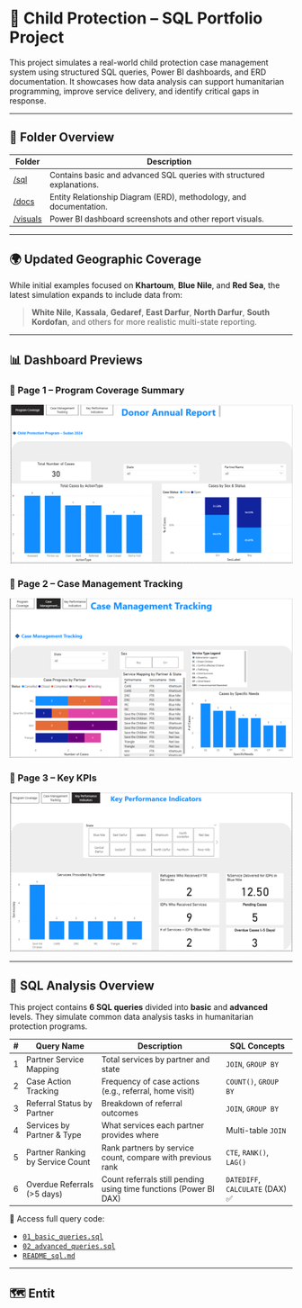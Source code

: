 # 🧠 Child Protection – SQL Portfolio Project

This project simulates a real-world child protection case management system using structured SQL queries, Power BI dashboards, and ERD documentation. It showcases how data analysis can support humanitarian programming, improve service delivery, and identify critical gaps in response.

---

## 📁 Folder Overview

| Folder     | Description                                                                 |
|------------|-----------------------------------------------------------------------------|
| [/sql](sql)      | Contains basic and advanced SQL queries with structured explanations.   |
| [/docs](docs)     | Entity Relationship Diagram (ERD), methodology, and documentation.     |
| [/visuals](visuals)  | Power BI dashboard screenshots and other report visuals.              |

---

## 🌍 Updated Geographic Coverage

While initial examples focused on **Khartoum**, **Blue Nile**, and **Red Sea**, the latest simulation expands to include data from:

> **White Nile**, **Kassala**, **Gedaref**, **East Darfur**, **North Darfur**, **South Kordofan**, and others for more realistic multi-state reporting.

---

## 📊 Dashboard Previews

### 🔷 Page 1 – Program Coverage Summary  
![Page 1](https://github.com/waleedconan/child-protection-sql-portfolio/blob/main/visuals/v1%20Child%20Protection%20Donor%20Report%201.png?raw=true)

### 🔷 Page 2 – Case Management Tracking  
![Page 2](https://github.com/waleedconan/child-protection-sql-portfolio/blob/main/visuals/v2%20Case%20Management%20Tracking.png?raw=true)

### 🔷 Page 3 – Key KPIs  
![Page 3](https://github.com/waleedconan/child-protection-sql-portfolio/blob/main/visuals/v3%20KPIs.png?raw=true)

---

## 🧮 SQL Analysis Overview

This project contains **6 SQL queries** divided into **basic** and **advanced** levels. They simulate common data analysis tasks in humanitarian protection programs.

| # | Query Name                         | Description                                                        | SQL Concepts                      |
|---|-----------------------------------|--------------------------------------------------------------------|-----------------------------------|
| 1 | Partner Service Mapping           | Total services by partner and state                                | `JOIN`, `GROUP BY`                |
| 2 | Case Action Tracking              | Frequency of case actions (e.g., referral, home visit)             | `COUNT()`, `GROUP BY`             |
| 3 | Referral Status by Partner        | Breakdown of referral outcomes                                     | `JOIN`, `GROUP BY`                |
| 4 | Services by Partner & Type        | What services each partner provides where                          | Multi-table `JOIN`                |
| 5 | Partner Ranking by Service Count | Rank partners by service count, compare with previous rank         | `CTE`, `RANK()`, `LAG()`          |
| 6 | Overdue Referrals (>5 days)      | Count referrals still pending using time functions (Power BI DAX)  | `DATEDIFF`, `CALCULATE` (DAX) ✅ |

📂 Access full query code:  
- [`01_basic_queries.sql`](sql/01_basic_queries.sql)  
- [`02_advanced_queries.sql`](sql/02_advanced_queries.sql)  
- [`README_sql.md`](sql/README_sql.md)

---

## 🗺️ Entit
